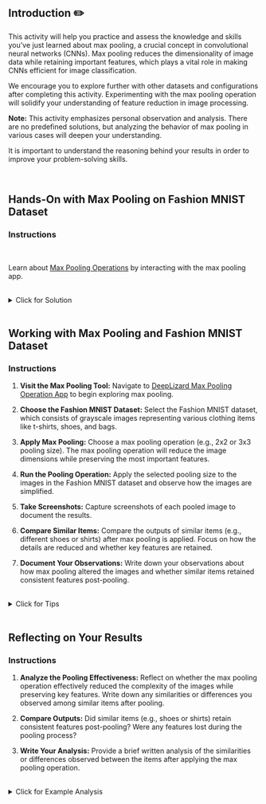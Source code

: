 <!-- # Exploring Max Pooling: Understanding Feature Reduction with the Fashion MNIST Dataset -->

## Introduction :pencil2:

This activity will help you practice and assess the knowledge and skills you’ve just learned about max pooling, a crucial concept in convolutional neural networks (CNNs). Max pooling reduces the dimensionality of image data while retaining important features, which plays a vital role in making CNNs efficient for image classification.

We encourage you to explore further with other datasets and configurations after completing this activity. Experimenting with the max pooling operation will solidify your understanding of feature reduction in image processing.

**Note:** This activity emphasizes personal observation and analysis. There are no predefined solutions, but analyzing the behavior of max pooling in various cases will deepen your understanding.

It is important to understand the reasoning behind your results in order to improve your problem-solving skills.

<br>

## Hands-On with Max Pooling on Fashion MNIST Dataset

### Instructions

<br>

Learn about [Max Pooling Operations](https://deeplizard.com/resource/pavq7noze3) by interacting with the max pooling app.

<br>

<details style="font-size: 14px; cursor: pointer; outline: none;">
<summary> Click for Solution </summary>

There is no single solution to this activity. Focus on exploring how max pooling affects different images and analyze the results.

</details>

<br>

## Working with Max Pooling and Fashion MNIST Dataset

### Instructions

1. **Visit the Max Pooling Tool:** Navigate to [DeepLizard Max Pooling Operation App](https://deeplizard.com/resource/pavq7noze3) to begin exploring max pooling.

2. **Choose the Fashion MNIST Dataset:** Select the Fashion MNIST dataset, which consists of grayscale images representing various clothing items like t-shirts, shoes, and bags.

3. **Apply Max Pooling:** Choose a max pooling operation (e.g., 2x2 or 3x3 pooling size). The max pooling operation will reduce the image dimensions while preserving the most important features.

4. **Run the Pooling Operation:** Apply the selected pooling size to the images in the Fashion MNIST dataset and observe how the images are simplified.

5. **Take Screenshots:** Capture screenshots of each pooled image to document the results.

6. **Compare Similar Items:** Compare the outputs of similar items (e.g., different shoes or shirts) after max pooling is applied. Focus on how the details are reduced and whether key features are retained.

7. **Document Your Observations:** Write down your observations about how max pooling altered the images and whether similar items retained consistent features post-pooling.

<br>

<details style="font-size: 14px; cursor: pointer; outline: none;">
<summary> Click for Tips </summary>

1. Max pooling reduces image resolution but retains the most prominent features. Look for the preservation of important shapes and edges.
2. Focus on how max pooling simplifies complex patterns in items like shoes or shirts, yet still keeps the essential structure intact.

</details>

<br>

## Reflecting on Your Results

### Instructions

1. **Analyze the Pooling Effectiveness:** Reflect on whether the max pooling operation effectively reduced the complexity of the images while preserving key features. Write down any similarities or differences you observed among similar items after pooling.

2. **Compare Outputs:** Did similar items (e.g., shoes or shirts) retain consistent features post-pooling? Were any features lost during the pooling process?

3. **Write Your Analysis:** Provide a brief written analysis of the similarities or differences observed between the items after applying the max pooling operation.

<br>

<details style="font-size: 14px; cursor: pointer; outline: none;">
<summary> Click for Example Analysis </summary>

After applying a 2x2 max pooling operation, I observed that the most critical features of the t-shirts, such as their general shape, were preserved, although fine details like seams and patterns were lost. Shoes retained their overall outline, with prominent edges still visible, making it easy to identify different types of shoes despite the reduction in resolution.

</details>

<!-- keep adding as many as you find suitable -->

